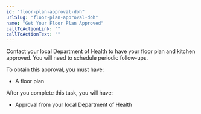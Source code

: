 ```yaml
---
id: "floor-plan-approval-doh"
urlSlug: "floor-plan-approval-doh"
name: "Get Your Floor Plan Approved"
callToActionLink: ""
callToActionText: ""
---
```


Contact your local Department of Health to have your floor plan and kitchen approved. You will need to schedule periodic follow-ups.

To obtain this approval, you must have:

- A floor plan

After you complete this task, you will have:

- Approval from your local Department of Health
